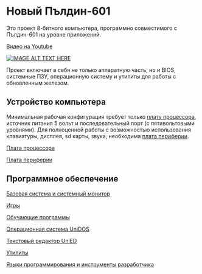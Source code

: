 # Новый Пълдин-601

Это проект 8-битного компьютера, программно совместимого с Пълдин-601 на уровне приложений. 

[Видео на Youtube](https://www.youtube.com/watch?v=-_IdSySlPXs)

[![IMAGE ALT TEXT HERE](https://img.youtube.com/vi/-_IdSySlPXs/0.jpg)](https://www.youtube.com/watch?v=-_IdSySlPXs)

Проект включает в себя не только аппаратную часть, но и BIOS, системные ПЗУ, операционную систему и утилиты для работы с обновленным железом.

## Устройство компьютера

Минимальная рабочая конфигурация требует только [плату процессора](cpu-mem.md), источник питания 5 вольт и последовательный порт (с пятивольтовыми уровнями). Для полноценной работы с возможностью использования клавиатуры, дисплея, sd карты, звука, необходима [плата периферии](ext-mod.md).

[Плата процессора](cpu-mem.md)

[Плата периферии](ext-mod.md)

## Программное обеспечение

[Базовая система и системный монитор](https://pyldin.info/document/unibios_rus.htm)

[Игры]()

[Обучающие программы]()

[Операционная система UniDOS](https://pyldin.info/document/unidos_rus.htm)

[Текстовый редактор UniED](https://pyldin.info/document/unied_rus.htm)

[Утилиты](utils.md)

[Языки программирования и инструменты разработчика](devtools.md)
